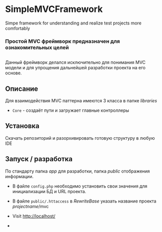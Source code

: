 # SimpleMVCFramework
Simpe framework for understanding and realize test projects more comfortably
### Простой MVC фреймворк  предназначен для ознакомительных целей
##
Данный фреймворк делался исключительно для понимания MVC модели и для упрощения дальнейшей разработки проекта на его основе.

## Описание
Для взаимодействия MVC паттерна имеются 3 класса в папке *libraries*
* `Core` - создаёт пути и загружает главные контроллеры
## Установка
Скачать репозиторий и разорхивировать готовую структуру в любую IDE

## Запуск / разработка
По стандарту папка *app* для разработки, папка *public* отображения информации.
* В файле  `config.php` необходимо установить свои значения для инициализации БД и URL проекта.
* В файле  `public/.httaccess` в *RewriteBase* указать название проекта *projectname*/mvc

* Visit [http://localhost/](http://localhost/)
* 


